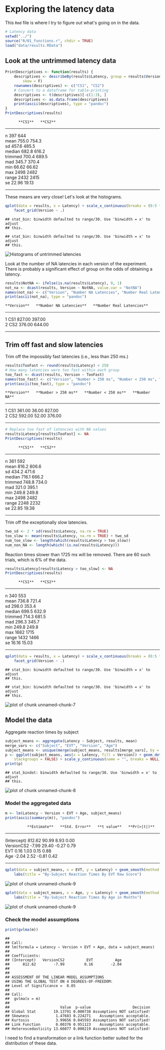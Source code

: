 # Exploring the latency data

This `Rmd` file is where I try to figure out what's going on in the data.


```r
# Latency data
setwd("../")
source("R/01_functions.r", chdir = TRUE)
load("data/results.RData")
```


## Look at the untrimmed latency data

```r
PrintDescriptives <- function(results) {
    descriptives <- describeBy(results$Latency, group = results$Version, mat = T, 
        skew = F)
    rownames(descriptives) <- c("CS1", "CS2")
    # Convert to a dataframe for table-printing
    descriptives <- t(descriptives)[-c(1:3), ]
    descriptives <- as.data.frame(descriptives)
    print(ascii(descriptives), type = "pandoc")
}
PrintDescriptives(results)
```

          **CS1**   **CS2**  
--------- --------- ---------
n         397       644      
mean      755.0     754.3    
sd        457.6     485.5    
median    682.8     616.2    
trimmed   700.4     689.5    
mad       345.7     370.4    
min       66.62     66.62    
max       2498      2482     
range     2432      2415     
se        22.96     19.13    
--------- --------- ---------


These means are very close! Let's look at the histograms.


```r
qplot(data = results, x = Latency) + scale_x_continuous(breaks = (0:5 * 500)) + 
    facet_grid(Version ~ .)
```

```
## stat_bin: binwidth defaulted to range/30. Use 'binwidth = x' to adjust
## this.
```

```
## stat_bin: binwidth defaulted to range/30. Use 'binwidth = x' to adjust
## this.
```

![Histograms of untrimmed latencies](figure/unnamed-chunk-3.png) 


Look at the number of NA latencies in each version of the experiment. There is probably a significant effect of group on the odds of obtaining a latency.


```r
results$NotNA <- ifelse(is.na(results$Latency), 0, 1)
not_na <- dcast(results, Version ~ NotNA, value.var = "NotNA")
names(not_na) <- c("Version", "Number NA Latencies", "Number Real Latencies")
print(ascii(not_na), type = "pandoc")
```

    **Version**   **Number NA Latencies**   **Number Real Latencies**  
--- ------------- ------------------------- ---------------------------
1   CS1           827.00                    397.00                     
2   CS2           376.00                    644.00                     
--- ------------- ------------------------- ---------------------------


## Trim off fast and slow latencies

Trim off the impossibly fast latencies (i.e., less than 250 ms.)


```r
results$TooFast <- round(results$Latency) < 250
# How many latencies were too fast within each group
too_fast <- dcast(results, Version ~ TooFast)
names(too_fast) <- c("Version", "Number > 250 ms", "Number < 250 ms", "Number NA")
print(ascii(too_fast), type = "pandoc")
```

    **Version**   **Number > 250 ms**   **Number < 250 ms**   **Number NA**  
--- ------------- --------------------- --------------------- ---------------
1   CS1           361.00                36.00                 827.00         
2   CS2           592.00                52.00                 376.00         
--- ------------- --------------------- --------------------- ---------------

```r
# Replace too fast of latencies with NA values
results$Latency[results$TooFast] <- NA
PrintDescriptives(results)
```

          **CS1**   **CS2**  
--------- --------- ---------
n         361       592      
mean      816.2     806.6    
sd        434.2     471.6    
median    716.1     666.2    
trimmed   748.8     734.0    
mad       321.0     395.1    
min       249.8     249.8    
max       2498      2482     
range     2248      2232     
se        22.85     19.38    
--------- --------- ---------


Trim off the exceptionally slow latencies.


```r
two_sd <- 2 * sd(results$Latency, na.rm = TRUE)
too_slow <- mean(results$Latency, na.rm = TRUE) + two_sd
num_too_slow <- length(which(results$Latency > too_slow))
num_non_NA <- length(which(!is.na(results$Latency)))
```


Reaction times slower than 1725 ms will be removed. There are 60 such trials, which is 6% of the data.


```r
results$Latency[results$Latency > too_slow] <- NA
PrintDescriptives(results)
```

          **CS1**   **CS2**  
--------- --------- ---------
n         340       553      
mean      736.8     721.4    
sd        298.0     353.4    
median    699.5     632.9    
trimmed   714.3     681.5    
mad       296.3     345.7    
min       249.8     249.8    
max       1682      1715     
range     1432      1466     
se        16.16     15.03    
--------- --------- ---------

```r
qplot(data = results, x = Latency) + scale_x_continuous(breaks = (0:5 * 500)) + 
    facet_grid(Version ~ .)
```

```
## stat_bin: binwidth defaulted to range/30. Use 'binwidth = x' to adjust
## this.
```

```
## stat_bin: binwidth defaulted to range/30. Use 'binwidth = x' to adjust
## this.
```

![plot of chunk unnamed-chunk-7](figure/unnamed-chunk-7.png) 


## Model the data

Aggregate reaction times by subject

```r
subject_means <- aggregate(Latency ~ Subject, results, mean)
merge_vars <- c("Subject", "EVT", "Version", "Age")
subject_means <- unique(merge(subject_means, results[merge_vars], by = "Subject"))
p <- ggplot(subject_means, aes(x = Latency, fill = Version)) + geom_dotplot(method = "histodot", 
    stackgroups = FALSE) + scale_y_continuous(name = "", breaks = NULL)
print(p)
```

```
## stat_bindot: binwidth defaulted to range/30. Use 'binwidth = x' to adjust
## this.
```

![plot of chunk unnamed-chunk-8](figure/unnamed-chunk-8.png) 


### Model the aggregated data


```r
m <- lm(Latency ~ Version + EVT + Age, subject_means)
print(ascii(summary(m)), "pandoc")
```

              **Estimate**   **Std. Error**   **t value**   **Pr(>|t|)**  
------------- -------------- ---------------- ------------- --------------
(Intercept)   812.62         90.99            8.93          0.00          
VersionCS2    -7.99          29.40            -0.27         0.79          
EVT           0.16           1.03             0.15          0.88          
Age           -2.04          2.52             -0.81         0.42          
------------- -------------- ---------------- ------------- --------------

```r
qplot(data = subject_means, x = EVT, y = Latency) + geom_smooth(method = "lm") + 
    labs(title = "By-Subject Reaction Times By EVT Raw Score")
```

![plot of chunk unnamed-chunk-9](figure/unnamed-chunk-91.png) 

```r
qplot(data = subject_means, x = Age, y = Latency) + geom_smooth(method = "lm") + 
    labs(title = "By-Subject Reaction Times By Age in Months")
```

![plot of chunk unnamed-chunk-9](figure/unnamed-chunk-92.png) 


### Check the model assumptions


```r
print(gvlma(m))
```

```
## 
## Call:
## lm(formula = Latency ~ Version + EVT + Age, data = subject_means)
## 
## Coefficients:
## (Intercept)   VersionCS2          EVT          Age  
##      812.62        -7.99         0.16        -2.04  
## 
## 
## ASSESSMENT OF THE LINEAR MODEL ASSUMPTIONS
## USING THE GLOBAL TEST ON 4 DEGREES-OF-FREEDOM:
## Level of Significance =  0.05 
## 
## Call:
##  gvlma(x = m) 
## 
##                       Value  p-value                   Decision
## Global Stat        19.13791 0.000738 Assumptions NOT satisfied!
## Skewness            1.47683 0.224271    Assumptions acceptable.
## Kurtosis            3.99656 0.045593 Assumptions NOT satisfied!
## Link Function       0.00376 0.951123    Assumptions acceptable.
## Heteroscedasticity 13.66077 0.000219 Assumptions NOT satisfied!
```


I need to find a transformation or a link function better suited for the distribution of these data.


























